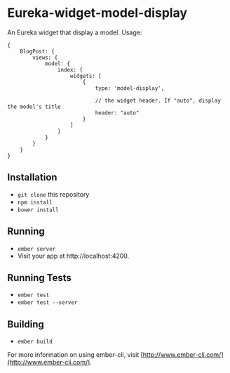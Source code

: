 # Eureka-widget-model-display

An Eureka widget that display a model. Usage:

    {
        BlogPost: {
            views: {
                model: {
                    index: {
                        widgets: [
                            {
                                type: 'model-display',

                                // the widget header. If "auto", display the model's title
                                header: "auto"
                            }
                        ]
                    }
                }
            }
        }
    }


## Installation

* `git clone` this repository
* `npm install`
* `bower install`

## Running

* `ember server`
* Visit your app at http://localhost:4200.

## Running Tests

* `ember test`
* `ember test --server`

## Building

* `ember build`

For more information on using ember-cli, visit [http://www.ember-cli.com/](http://www.ember-cli.com/).
